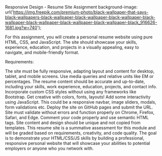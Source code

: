Responsive Design - Resume Site Assignment
background-image: url('https://img.freepik.com/premium-photo/black-wallpaper-that-says-black-wallpapers-black-wallpaper-black-wallpaper-black-wallpaper-black-wallpaper-black-wallpaper-black-wallpaper-black-wallpaper-black_916626-1681.jpg?w=740');
   
For this assignment, you will create a personal resume website using pure HTML, CSS, and JavaScript. The site should showcase your skills, experience, education, and projects in a visually appealing, easy to navigate, and mobile-friendly format.

Requirements:

The site must be fully responsive, adapting layout and content for desktop, tablet, and mobile screens. Use media queries and relative units like EM or percentages.
The resume content should be accurate and up-to-date, including your skills, work experience, education, projects, and contact info.
Incorporate custom CSS styles without using any frameworks like Bootstrap. Get creative with colors, fonts, layouts!
Add some interactivity using JavaScript. This could be a responsive navbar, image sliders, modals, form validations etc.
Deploy the site on GitHub pages and submit the URL.
Site must validate without errors and function properly on Chrome, Firefox, Safari, and Edge.
Comment your code properly and use semantic HTML tags.
Site content and design should be unique and not copied from templates.
This resume site is a summative assessment for this module and will be graded based on requirements, creativity, and code quality. The goal is to demonstrate your HTML/CSS/JS skills by building a professional, responsive personal website that will showcase your abilities to potential employers or anyone who you network with.

